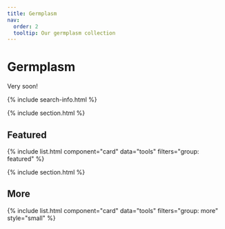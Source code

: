 ```yaml
---
title: Germplasm
nav:
  order: 2
  tooltip: Our germplasm collection
---
```


# <i class="fas fa-tools"></i>Germplasm

Very soon!

{% include search-info.html %}

{% include section.html %}

## Featured

{% include list.html component="card" data="tools" filters="group: featured" %}

{% include section.html %}

## More

{% include list.html component="card" data="tools" filters="group: more" style="small" %}
